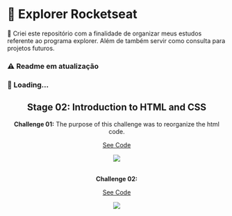 # :rocket: Explorer Rocketseat

:pushpin: Criei este repositório com a finalidade de organizar meus estudos referente ao programa explorer. Além de também servir como consulta para projetos futuros.

### :warning: Readme em atualização

### :leaves: Loading...

<h2 align="center">
  Stage 02: Introduction to HTML and CSS
</h2>

<div align="center"> 
  <p>
    <strong>Challenge 01:</strong> The purpose of this challenge was to reorganize the html code.
  </p>
  
  <a href="https://github.com/DioneDev/Rocketseat_Explorer_Program/tree/main/Stage-02%20-%20Introduction%20to%20HTML%20and%20CSS/Challenge%2001%20-    %20Bug%20fixing">See Code
  <a>
</div>

<div align="center">  
  <img src="https://user-images.githubusercontent.com/73083955/170894122-ed79502e-4326-454d-b119-eb18de40dda9.gif" />
</div>
    
</br>
  
<div align="center"> 
  <p>
    <strong>Challenge 02:</strong>
  </p>
  
  <a href="">See Code
  <a>
</div>
    
<div align="center">  
  <img src="https://user-images.githubusercontent.com/73083955/170895020-d477d241-98e9-407d-9350-d3e8727f8151.gif" />
</div>
  
